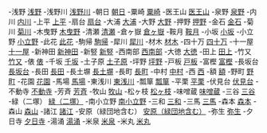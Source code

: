 -浅野
[浅野](https://github.com/yuki2006/gomi_kanazawa_csv/blob/master/%E9%9E%8D%E6%9C%88.csv)
-浅野川
[浅野川](https://github.com/yuki2006/gomi_kanazawa_csv/blob/master/%E9%9E%8D%E6%9C%88.csv)
-朝日
[朝日](https://github.com/yuki2006/gomi_kanazawa_csv/blob/master/%E9%9E%8D%E6%9C%88.csv)
-粟崎
[粟崎](https://github.com/yuki2006/gomi_kanazawa_csv/blob/master/%E9%9E%8D%E6%9C%88.csv)
-医王山
[医王山](https://github.com/yuki2006/gomi_kanazawa_csv/blob/master/%E9%9E%8D%E6%9C%88.csv)
-泉野
[泉野](https://github.com/yuki2006/gomi_kanazawa_csv/blob/master/%E9%9E%8D%E6%9C%88.csv)
-内川
[内川](https://github.com/yuki2006/gomi_kanazawa_csv/blob/master/%E9%9E%8D%E6%9C%88.csv)
-上平
[上平](https://github.com/yuki2006/gomi_kanazawa_csv/blob/master/%E9%9E%8D%E6%9C%88.csv)
-扇台
[扇台](https://github.com/yuki2006/gomi_kanazawa_csv/blob/master/%E9%9E%8D%E6%9C%88.csv)
-大浦
[大浦](https://github.com/yuki2006/gomi_kanazawa_csv/blob/master/%E9%9E%8D%E6%9C%88.csv)
-大野
[大野](https://github.com/yuki2006/gomi_kanazawa_csv/blob/master/%E9%9E%8D%E6%9C%88.csv)
-押野
[押野](https://github.com/yuki2006/gomi_kanazawa_csv/blob/master/%E9%9E%8D%E6%9C%88.csv)
-金石
[金石](https://github.com/yuki2006/gomi_kanazawa_csv/blob/master/%E9%9E%8D%E6%9C%88.csv)
-菊川
[菊川](https://github.com/yuki2006/gomi_kanazawa_csv/blob/master/%E9%9E%8D%E6%9C%88.csv)
-木曳野
[木曳野](https://github.com/yuki2006/gomi_kanazawa_csv/blob/master/%E9%9E%8D%E6%9C%88.csv)
-清瀬
[清瀬](https://github.com/yuki2006/gomi_kanazawa_csv/blob/master/%E9%9E%8D%E6%9C%88.csv)
-倉ヶ嶽
[倉ヶ嶽](https://github.com/yuki2006/gomi_kanazawa_csv/blob/master/%E9%9E%8D%E6%9C%88.csv)
-鞍月
[鞍月](https://github.com/yuki2006/gomi_kanazawa_csv/blob/master/%E9%9E%8D%E6%9C%88.csv)
-小坂
[小坂](https://github.com/yuki2006/gomi_kanazawa_csv/blob/master/%E9%9E%8D%E6%9C%88.csv)
-小立野
[小立野](https://github.com/yuki2006/gomi_kanazawa_csv/blob/master/%E9%9E%8D%E6%9C%88.csv)
-此花
[此花](https://github.com/yuki2006/gomi_kanazawa_csv/blob/master/%E9%9E%8D%E6%9C%88.csv)
-駒帰
[駒帰](https://github.com/yuki2006/gomi_kanazawa_csv/blob/master/%E9%9E%8D%E6%9C%88.csv)
-犀川
[犀川](https://github.com/yuki2006/gomi_kanazawa_csv/blob/master/%E9%9E%8D%E6%9C%88.csv)
-材木
[材木](https://github.com/yuki2006/gomi_kanazawa_csv/blob/master/%E9%9E%8D%E6%9C%88.csv)
-四十万
[四十万](https://github.com/yuki2006/gomi_kanazawa_csv/blob/master/%E9%9E%8D%E6%9C%88.csv)
-十一屋
[十一屋](https://github.com/yuki2006/gomi_kanazawa_csv/blob/master/%E9%9E%8D%E6%9C%88.csv)
-新神田
[新神田](https://github.com/yuki2006/gomi_kanazawa_csv/blob/master/%E9%9E%8D%E6%9C%88.csv)
-新竪
[新竪](https://github.com/yuki2006/gomi_kanazawa_csv/blob/master/%E9%9E%8D%E6%9C%88.csv)
-西南部
[西南部](https://github.com/yuki2006/gomi_kanazawa_csv/blob/master/%E9%9E%8D%E6%9C%88.csv)
-大徳
[大徳](https://github.com/yuki2006/gomi_kanazawa_csv/blob/master/%E9%9E%8D%E6%9C%88.csv)
-田上
[田上](https://github.com/yuki2006/gomi_kanazawa_csv/blob/master/%E9%9E%8D%E6%9C%88.csv)
-竹又
[竹又](https://github.com/yuki2006/gomi_kanazawa_csv/blob/master/%E9%9E%8D%E6%9C%88.csv)
-俵
[俵](https://github.com/yuki2006/gomi_kanazawa_csv/blob/master/%E9%9E%8D%E6%9C%88.csv)
-千坂
[千坂](https://github.com/yuki2006/gomi_kanazawa_csv/blob/master/%E9%9E%8D%E6%9C%88.csv)
-土子原
[土子原](https://github.com/yuki2006/gomi_kanazawa_csv/blob/master/%E9%9E%8D%E6%9C%88.csv)
-坪野
[坪野](https://github.com/yuki2006/gomi_kanazawa_csv/blob/master/%E9%9E%8D%E6%9C%88.csv)
-戸板
[戸板](https://github.com/yuki2006/gomi_kanazawa_csv/blob/master/%E9%9E%8D%E6%9C%88.csv)
-富樫
[富樫](https://github.com/yuki2006/gomi_kanazawa_csv/blob/master/%E9%9E%8D%E6%9C%88.csv)
-長坂台
[長坂台](https://github.com/yuki2006/gomi_kanazawa_csv/blob/master/%E9%9E%8D%E6%9C%88.csv)
-長田
[長田](https://github.com/yuki2006/gomi_kanazawa_csv/blob/master/%E9%9E%8D%E6%9C%88.csv)
-長土塀
[長土塀](https://github.com/yuki2006/gomi_kanazawa_csv/blob/master/%E9%9E%8D%E6%9C%88.csv)
-長町
[長町](https://github.com/yuki2006/gomi_kanazawa_csv/blob/master/%E9%9E%8D%E6%9C%88.csv)
-中村
[中村](https://github.com/yuki2006/gomi_kanazawa_csv/blob/master/%E9%9E%8D%E6%9C%88.csv)
-西
[西](https://github.com/yuki2006/gomi_kanazawa_csv/blob/master/%E9%9E%8D%E6%9C%88.csv)
-額
[額](https://github.com/yuki2006/gomi_kanazawa_csv/blob/master/%E9%9E%8D%E6%9C%88.csv)
-野町
[野町](https://github.com/yuki2006/gomi_kanazawa_csv/blob/master/%E9%9E%8D%E6%9C%88.csv)
-花園
[花園](https://github.com/yuki2006/gomi_kanazawa_csv/blob/master/%E9%9E%8D%E6%9C%88.csv)
-馬場
[馬場](https://github.com/yuki2006/gomi_kanazawa_csv/blob/master/%E9%9E%8D%E6%9C%88.csv)
-東浅川
[東浅川](https://github.com/yuki2006/gomi_kanazawa_csv/blob/master/%E9%9E%8D%E6%9C%88.csv)
-瓢箪
[瓢箪](https://github.com/yuki2006/gomi_kanazawa_csv/blob/master/%E9%9E%8D%E6%9C%88.csv)
-平栗
[平栗](https://github.com/yuki2006/gomi_kanazawa_csv/blob/master/%E9%9E%8D%E6%9C%88.csv)
-伏見台
[伏見台](https://github.com/yuki2006/gomi_kanazawa_csv/blob/master/%E9%9E%8D%E6%9C%88.csv)
-不動寺
[不動寺](https://github.com/yuki2006/gomi_kanazawa_csv/blob/master/%E9%9E%8D%E6%9C%88.csv)
-芳斉
[芳斉](https://github.com/yuki2006/gomi_kanazawa_csv/blob/master/%E9%9E%8D%E6%9C%88.csv)
-牧山
[牧山](https://github.com/yuki2006/gomi_kanazawa_csv/blob/master/%E9%9E%8D%E6%9C%88.csv)
-松ヶ枝
[松ヶ枝](https://github.com/yuki2006/gomi_kanazawa_csv/blob/master/%E9%9E%8D%E6%9C%88.csv)
-味噌蔵
[味噌蔵](https://github.com/yuki2006/gomi_kanazawa_csv/blob/master/%E9%9E%8D%E6%9C%88.csv)
-三谷
[三谷](https://github.com/yuki2006/gomi_kanazawa_csv/blob/master/%E9%9E%8D%E6%9C%88.csv)
-緑（二塚）
[緑（二塚）](https://github.com/yuki2006/gomi_kanazawa_csv/blob/master/%E9%9E%8D%E6%9C%88.csv)
-南小立野
[南小立野](https://github.com/yuki2006/gomi_kanazawa_csv/blob/master/%E9%9E%8D%E6%9C%88.csv)
-三和
[三和](https://github.com/yuki2006/gomi_kanazawa_csv/blob/master/%E9%9E%8D%E6%9C%88.csv)
-三馬
[三馬](https://github.com/yuki2006/gomi_kanazawa_csv/blob/master/%E9%9E%8D%E6%9C%88.csv)
-森本
[森本](https://github.com/yuki2006/gomi_kanazawa_csv/blob/master/%E9%9E%8D%E6%9C%88.csv)
-森山
[森山](https://github.com/yuki2006/gomi_kanazawa_csv/blob/master/%E9%9E%8D%E6%9C%88.csv)
-諸江
[諸江](https://github.com/yuki2006/gomi_kanazawa_csv/blob/master/%E9%9E%8D%E6%9C%88.csv)
-安原（緑団地含む）
[安原（緑団地含む）](https://github.com/yuki2006/gomi_kanazawa_csv/blob/master/%E9%9E%8D%E6%9C%88.csv)
-弥生
[弥生](https://github.com/yuki2006/gomi_kanazawa_csv/blob/master/%E9%9E%8D%E6%9C%88.csv)
-夕日寺
[夕日寺](https://github.com/yuki2006/gomi_kanazawa_csv/blob/master/%E9%9E%8D%E6%9C%88.csv)
-湯涌
[湯涌](https://github.com/yuki2006/gomi_kanazawa_csv/blob/master/%E9%9E%8D%E6%9C%88.csv)
-米泉
[米泉](https://github.com/yuki2006/gomi_kanazawa_csv/blob/master/%E9%9E%8D%E6%9C%88.csv)
-米丸
[米丸](https://github.com/yuki2006/gomi_kanazawa_csv/blob/master/%E9%9E%8D%E6%9C%88.csv)
